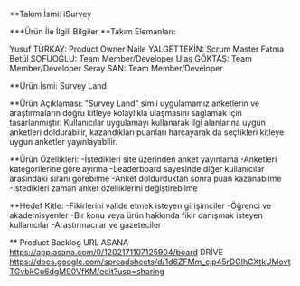 **Takım İsmi:
iSurvey

***Ürün İle İlgili Bilgiler
**Takım Elemanları:

Yusuf TÜRKAY: Product Owner
Naile YALGETTEKİN: Scrum Master
Fatma Betül SOFUOĞLU: Team Member/Developer
Ulaş GÖKTAŞ: Team Member/Developer
Seray SAN: Team Member/Developer

**Ürün İsmi:
Survey Land

**Ürün Açıklaması:
"Survey Land" simli uygulamamız anketlerin ve araştırmaların doğru kitleye kolaylıkla ulaşmasını sağlamak için tasarlanmıştır. Kullanıcılar uygulamayı kullanarak ilgi alanlarına uygun anketleri doldurabilir, kazandıkları puanları harcayarak da seçtikleri kitleye uygun anketler yayınlayabilir.

**Ürün Özellikleri:
-İstedikleri site üzerinden anket yayınlama
-Anketleri kategorilerine göre ayırma
-Leaderboard sayesinde diğer kullanıcılar arasındaki sıranı görebilme
-Anket doldurduktan sonra puan kazanabilme
-İstedikleri zaman anket özelliklerini değiştirebilme

**Hedef Kitle:
-Fikirlerini valide etmek isteyen girişimciler
-Öğrenci ve akademisyenler
-Bir konu veya ürün hakkında fikir danışmak isteyen kullanıcılar
-Araştırmacılar ve gazeteciler

** Product Backlog URL
ASANA https://app.asana.com/0/1202171107125904/board
DRİVE https://docs.google.com/spreadsheets/d/1d6ZFMm_cjp45rDGlhCXtkUMovtTGvbkCu6dgM90VfKM/edit?usp=sharing
